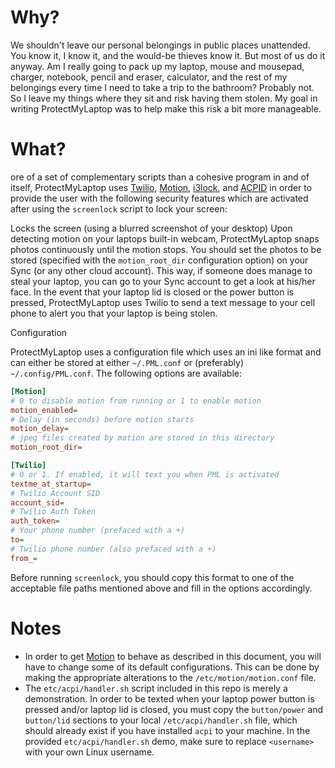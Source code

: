 # Why?
We shouldn't leave our personal belongings in public places unattended. You know it, I know it, and the would-be thieves know it. But most of us do it anyway. Am I really going to pack up my laptop, mouse and mousepad, charger, notebook, pencil and eraser, calculator, and the rest of my belongings every time I need to take a trip to the bathroom? Probably not. So I leave my things where they sit and risk having them stolen. My goal in writing ProtectMyLaptop was to help make this risk a bit more manageable.

# What?

ore of a set of complementary scripts than a cohesive program in and of itself, ProtectMyLaptop uses [Twilio](https://www.twilio.com), [Motion](https://wiki.archlinux.org/index.php/Motion), [i3lock](https://i3wm.org/i3lock/), and [ACPID](https://wiki.archlinux.org/index.php/acpid) in order to provide the user with the following security features which are activated after using the `screenlock` script to lock your screen:

 Locks the screen (using a blurred screenshot of your desktop)
 Upon detecting motion on your laptops built-in webcam, ProtectMyLaptop snaps photos continuously until the motion stops. You should set the photos to be stored (specified with the `motion_root_dir` configuration option) on your Sync (or any other cloud account). This way, if someone does manage to steal your laptop, you can go to your Sync account to get a look at his/her face.
 In the event that your laptop lid is closed or the power button is pressed, ProtectMyLaptop uses Twilio to send a text message to your cell phone to alert you that your laptop is being stolen.

 Configuration

ProtectMyLaptop uses a configuration file which uses an ini like format and can either be stored at either `~/.PML.conf` or (preferably) `~/.config/PML.conf`. The following options are available:

``` ini
[Motion]
# 0 to disable motion from running or 1 to enable motion
motion_enabled=
# Delay (in seconds) before motion starts
motion_delay=
# jpeg files created by motion are stored in this directory
motion_root_dir=

[Twilio]
# 0 or 1. If enabled, it will text you when PML is activated
textme_at_startup=
# Twilio Account SID
account_sid=
# Twilio Auth Token
auth_token=
# Your phone number (prefaced with a +)
to=
# Twilio phone number (also prefaced with a +)
from_=
```

Before running `screenlock`, you should copy this format to one of the acceptable file paths mentioned above and fill in the options accordingly.

# Notes

* In order to get [Motion](https://wiki.archlinux.org/index.php/Motion) to behave as described in this document, you will have to change some of its default configurations. This can be done by making the appropriate alterations to the `/etc/motion/motion.conf` file.
* The `etc/acpi/handler.sh` script included in this repo is merely a demonstration. In order to be texted when your laptop power button is pressed and/or laptop lid is closed, you must copy the `button/power` and `button/lid` sections to your local `/etc/acpi/handler.sh` file, which should already exist if you have installed `acpi` to your machine. In the provided `etc/acpi/handler.sh` demo, make sure to replace `<username>` with your own Linux username.
